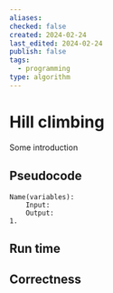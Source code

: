 ```yaml
---
aliases: 
checked: false
created: 2024-02-24
last_edited: 2024-02-24
publish: false
tags:
  - programming
type: algorithm
---
```

# Hill climbing

Some introduction

## Pseudocode

```pseudocode
Name(variables):
	Input:
	Output:
1. 
```

## Run time



## Correctness

